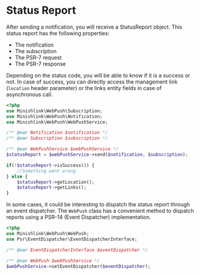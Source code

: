 # Status Report

After sending a notification, you will receive a StatusReport object.
This status report has the following properties:

* The notification
* The subscription
* The PSR-7 request
* The PSR-7 response

Depending on the status code, you will be able to know if it is a success or not.
In case of success, you can directly access the management link (`location` header parameter)
or the links entity fields in case of asynchronous call.

```php
<?php
use Minishlink\WebPush\Subscription;
use Minishlink\WebPush\Notification;
use Minishlink\WebPush\WebPushService;

/** @var Notification $notification */
/** @var Subscription $subscription */

/** @var WebPushService $webPushService */
$statusReport = $webPushService->send($notification, $subscription);

if(!$statusReport->isSuccess()) {
    //Something went wrong    
} else {
    $statusReport->getLocation();
    $statusReport->getLinks();
}
```

In some cases, it could be interesting to dispatch the status report through an event dispatcher.
The `WebPush` class has a convenient method to dispatch reports using a PSR-14 (Event Dispatcher) implementation. 

```php
<?php
use Minishlink\WebPush\WebPush;
use Psr\EventDispatcher\EventDispatcherInterface;

/** @var EventDispatcherInterface $eventDispatcher */

/** @var WebPush $webPushService */
$webPushService->setEventDispatcher($eventDispatcher);
```
